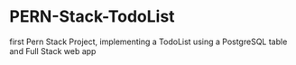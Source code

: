# PERN-Stack-TodoList
first Pern Stack Project, implementing a TodoList using a PostgreSQL table and Full Stack web app
